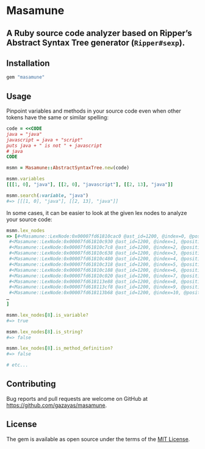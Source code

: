 # Masamune

## A Ruby source code analyzer based on Ripper’s Abstract Syntax Tree generator (`Ripper#sexp`).

## Installation

```ruby
gem "masamune"
```

## Usage

Pinpoint variables and methods in your source code even when other tokens have the same or similar spelling:
```ruby
code = <<CODE
java = "java"
javascript = java + "script"
puts java + " is not " + javascript
# java
CODE

msmn = Masamune::AbstractSyntaxTree.new(code)

msmn.variables
[[[1, 0], "java"], [[2, 0], "javascript"], [[2, 13], "java"]]

msmn.search(:variable, "java")
#=> [[[1, 0], "java"], [[2, 13], "java"]]
```

In some cases, it can be easier to look at the given lex nodes to analyze your source code:
```ruby
msmn.lex_nodes
=> [#<Masamune::LexNode:0x00007fd61810cac0 @ast_id=1200, @index=0, @position=[1, 0], @state=CMDARG, @token="java", @type=:ident>,
 #<Masamune::LexNode:0x00007fd61810c930 @ast_id=1200, @index=1, @position=[1, 4], @state=CMDARG, @token=" ", @type=:sp>,
 #<Masamune::LexNode:0x00007fd61810c7c8 @ast_id=1200, @index=2, @position=[1, 5], @state=BEG, @token="=", @type=:op>,
 #<Masamune::LexNode:0x00007fd61810c638 @ast_id=1200, @index=3, @position=[1, 6], @state=BEG, @token=" ", @type=:sp>,
 #<Masamune::LexNode:0x00007fd61810c480 @ast_id=1200, @index=4, @position=[1, 7], @state=BEG, @token="\"", @type=:tstring_beg>,
 #<Masamune::LexNode:0x00007fd61810c318 @ast_id=1200, @index=5, @position=[1, 8], @state=BEG, @token="java", @type=:tstring_content>,
 #<Masamune::LexNode:0x00007fd61810c188 @ast_id=1200, @index=6, @position=[1, 12], @state=END, @token="\"", @type=:tstring_end>,
 #<Masamune::LexNode:0x00007fd61810c020 @ast_id=1200, @index=7, @position=[1, 13], @state=BEG, @token="\n", @type=:nl>,
 #<Masamune::LexNode:0x00007fd618113e88 @ast_id=1200, @index=8, @position=[2, 0], @state=CMDARG, @token="javascript", @type=:ident>,
 #<Masamune::LexNode:0x00007fd618113cf8 @ast_id=1200, @index=9, @position=[2, 10], @state=CMDARG, @token=" ", @type=:sp>,
 #<Masamune::LexNode:0x00007fd618113b68 @ast_id=1200, @index=10, @position=[2, 11], @state=BEG, @token="=", @type=:op>,
…
]

msmn.lex_nodes[8].is_variable?
#=> true

msmn.lex_nodes[8].is_string?
#=> false

msmn.lex_nodes[8].is_method_definition?
#=> false

# etc...
```

## Contributing

Bug reports and pull requests are welcome on GitHub at https://github.com/gazayas/masamune.

## License

The gem is available as open source under the terms of the [MIT License](https://opensource.org/licenses/MIT).
